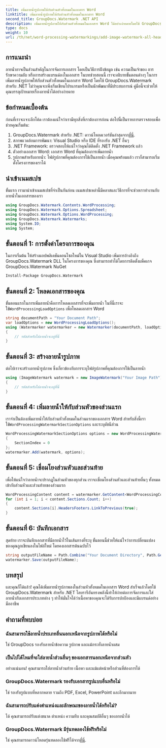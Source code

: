 ```yaml
---
title: เพิ่มลายน้ำรูปภาพให้กับส่วนหัวทั้งหมดในเอกสาร Word
linktitle: เพิ่มลายน้ำรูปภาพให้กับส่วนหัวทั้งหมดในเอกสาร Word
second_title: GroupDocs.Watermark .NET API
description: เพิ่มลายน้ำรูปภาพให้กับส่วนหัวทั้งหมดในเอกสาร Word ได้อย่างง่ายดายโดยใช้ GroupDocs.Watermark สำหรับ .NET ปฏิบัติตามคำแนะนำทีละขั้นตอนพร้อมตัวอย่างโค้ดโดยละเอียด
type: docs
weight: 10
url: /th/net/word-processing-watermarkings/add-image-watermark-all-headers-word-docs/
---
```

## การแนะนำ
ลายน้ำอาจเป็นส่วนสำคัญในการจัดการเอกสาร โดยเป็นวิธีการฝังข้อมูล เช่น ความเป็นเจ้าของ การรักษาความลับ หรือการสร้างแบรนด์ลงในเอกสาร ในบทช่วยสอนนี้ เราจะอธิบายขั้นตอนต่างๆ ในการเพิ่มลายน้ำรูปภาพให้กับส่วนหัวทั้งหมดในเอกสาร Word โดยใช้ GroupDocs.Watermark สำหรับ .NET ไม่ว่าคุณจะเพิ่งเริ่มเขียนโปรแกรมหรือเป็นนักพัฒนาที่มีประสบการณ์ คู่มือนี้จะช่วยให้คุณบรรลุเป้าหมายเรื่องลายน้ำได้อย่างง่ายดาย
## ข้อกำหนดเบื้องต้น
ก่อนที่เราจะเจาะลึกโค้ด เราต้องแน่ใจว่าเรามีทุกสิ่งที่เราต้องการก่อน ต่อไปนี้เป็นรายการตรวจสอบเพื่อช่วยคุณเริ่มต้น:
1.  GroupDocs.Watermark สำหรับ .NET: ดาวน์โหลดเวอร์ชันล่าสุดจาก[ที่นี่](https://releases.groupdocs.com/Watermark/net/).
2. สภาพแวดล้อมการพัฒนา: Visual Studio หรือ IDE ที่รองรับ .NET อื่นๆ
3. .NET Framework: ตรวจสอบให้แน่ใจว่าคุณได้ติดตั้ง .NET Framework แล้ว
4. ตัวอย่างเอกสาร Word: เอกสาร Word ที่คุณต้องการเพิ่มลายน้ำ
5. รูปภาพสำหรับลายน้ำ: ไฟล์รูปภาพที่คุณต้องการใช้เป็นลายน้ำ
เมื่อคุณพร้อมแล้ว เราก็สามารถเริ่มตั้งโครงการของเราได้
## นำเข้าเนมสเปซ
ขั้นแรก เรามานำเข้าเนมสเปซที่จำเป็นกันก่อน เนมสเปซเหล่านี้มีคลาสและวิธีการที่จะช่วยเราทำงานกับลายน้ำในเอกสารของเรา
```csharp
using GroupDocs.Watermark.Contents.WordProcessing;
using GroupDocs.Watermark.Options.Spreadsheet;
using GroupDocs.Watermark.Options.WordProcessing;
using GroupDocs.Watermark.Watermarks;
using System.IO;
using System;
```
## ขั้นตอนที่ 1: การตั้งค่าโครงการของคุณ
ในการเริ่มต้น ให้สร้างแอปพลิเคชันคอนโซลใหม่ใน Visual Studio เพิ่มการอ้างอิงถึง GroupDocs.Watermark DLL ในโครงการของคุณ ซึ่งสามารถทำได้โดยการติดตั้งแพ็คเกจ GroupDocs.Watermark NuGet
```bash
Install-Package GroupDocs.Watermark
```
## ขั้นตอนที่ 2: โหลดเอกสารของคุณ
 ขั้นตอนแรกในการเพิ่มลายน้ำคือการโหลดเอกสารที่จะเพิ่มลายน้ำ ในที่นี้เราจะใช้`WordProcessingLoadOptions` เพื่อโหลดเอกสาร Word
```csharp
string documentPath = "Your Document Path";
var loadOptions = new WordProcessingLoadOptions();
using (Watermarker watermarker = new Watermarker(documentPath, loadOptions))
{
    // รหัสสำหรับใส่ลายน้ำจะอยู่ที่นี่
}
```
## ขั้นตอนที่ 3: สร้างลายน้ำรูปภาพ
ต่อไปเราจะสร้างลายน้ำรูปภาพ ซึ่งเกี่ยวข้องกับการระบุไฟล์รูปภาพที่คุณต้องการใช้เป็นลายน้ำ
```csharp
using (ImageWatermark watermark = new ImageWatermark("Your Image Path"))
{
    // รหัสสำหรับใส่ลายน้ำจะอยู่ที่นี่
}
```
## ขั้นตอนที่ 4: เพิ่มลายน้ำให้กับส่วนหัวของส่วนแรก
 เราจำเป็นต้องเพิ่มลายน้ำให้กับส่วนหัวทั้งหมดในส่วนแรกของเอกสาร Word สำหรับสิ่งนี้เราใช้`WordProcessingWatermarkSectionOptions` และระบุดัชนีส่วน
```csharp
WordProcessingWatermarkSectionOptions options = new WordProcessingWatermarkSectionOptions
{
    SectionIndex = 0
};
watermarker.Add(watermark, options);
```
## ขั้นตอนที่ 5: เชื่อมโยงส่วนหัวและส่วนท้าย
เพื่อให้แน่ใจว่าลายน้ำจะปรากฏในส่วนหัวของทุกส่วน เราจะเชื่อมโยงส่วนหัวและส่วนท้ายอื่นๆ ทั้งหมดเข้ากับส่วนหัวและส่วนท้ายของส่วนแรก
```csharp
WordProcessingContent content = watermarker.GetContent<WordProcessingContent>();
for (int i = 1; i < content.Sections.Count; i++)
{
    content.Sections[i].HeadersFooters.LinkToPrevious(true);
}
```
## ขั้นตอนที่ 6: บันทึกเอกสาร
สุดท้าย เราจะบันทึกเอกสารที่มีลายน้ำไว้ในเส้นทางที่ระบุ ขั้นตอนนี้ช่วยให้แน่ใจว่าการเปลี่ยนแปลงของคุณถูกเขียนลงในไฟล์ใหม่ โดยคงเอกสารต้นฉบับไว้
```csharp
string outputFileName = Path.Combine("Your Document Directory", Path.GetFileName(documentPath));
watermarker.Save(outputFileName);
```
## บทสรุป
และคุณก็ได้แล้ว! คุณได้เพิ่มลายน้ำรูปภาพลงในส่วนหัวทั้งหมดในเอกสาร Word สำเร็จแล้วโดยใช้ GroupDocs.Watermark สำหรับ .NET ไลบรารีอันทรงพลังนี้ทำให้ง่ายต่อการจัดการและใส่ลายน้ำกับเอกสารประเภทต่าง ๆ ทำให้มั่นใจได้ว่าเนื้อหาของคุณจะได้รับการปกป้องและมีแบรนด์อย่างมืออาชีพ
## คำถามที่พบบ่อย
### ฉันสามารถใช้ลายน้ำประเภทอื่นนอกเหนือจากรูปภาพได้หรือไม่
ใช่ GroupDocs รองรับลายน้ำข้อความ รูปภาพ และแม้กระทั่งลายน้ำผสม
### เป็นไปได้ไหมที่จะใส่ลายน้ำส่วนอื่นๆ ของเอกสารนอกเหนือจากส่วนหัว
อย่างแน่นอน! คุณสามารถใส่ลายน้ำส่วนท้าย เนื้อหา และแม้แต่หน้าหรือส่วนที่ต้องการได้
### GroupDocs.Watermark รองรับเอกสารรูปแบบอื่นหรือไม่
ใช่ รองรับรูปแบบที่หลากหลาย รวมถึง PDF, Excel, PowerPoint และอีกมากมาย
### ฉันสามารถปรับแต่งตำแหน่งและลักษณะของลายน้ำได้หรือไม่?
ได้ คุณสามารถปรับแต่งขนาด ตำแหน่ง ความทึบ และคุณสมบัติอื่นๆ ของลายน้ำได้
### GroupDocs.Watermark มีรุ่นทดลองใช้ฟรีหรือไม่
 ใช่ คุณสามารถดาวน์โหลดรุ่นทดลองใช้ฟรีได้จาก[ที่นี่](https://releases.groupdocs.com/).